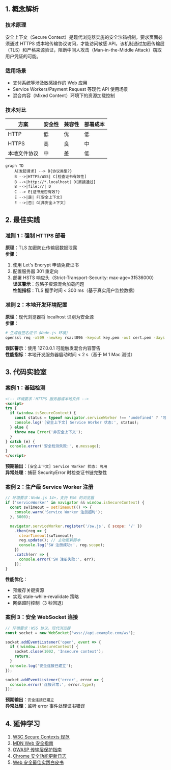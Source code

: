 ## 1. 概念解析

### 技术原理
安全上下文（Secure Context）是现代浏览器实施的安全沙箱机制，要求页面必须通过 HTTPS 或本地传输协议访问，才能访问敏感 API。该机制通过加密传输层（TLS）和严格来源验证，阻断中间人攻击（Man-in-the-Middle Attack）窃取用户凭证的可能。

### 适用场景
- 支付系统等涉及敏感操作的 Web 应用
- Service Workers/Payment Request 等现代 API 使用场景
- 混合内容（Mixed Content）环境下的资源加载控制

### 技术对比
| 方案        | 安全性 | 兼容性 | 部署成本 |
|-----------|-----|-----|-------|
| HTTP      | 低   | 优   | 低     |
| HTTPS     | 高   | 良   | 中     |
| 本地文件协议   | 中   | 差   | 低     |

```mermaid
graph TD
    A[发起请求] --> B{协议类型?}
    B -->|HTTPS/WSS| C[检查证书有效性]
    B -->|http://*.localhost| D[直接通过]
    B -->|file://| D
    C --> E{证书是否有效?}
    E -->|是| F[安全上下文]
    E -->|否| G[非安全上下文]
```

## 2. 最佳实践

### 准则 1：强制 HTTPS 部署
**原理**：TLS 加密防止传输层数据泄露  
**步骤**：
1. 使用 Let's Encrypt 申请免费证书
2. 配置服务器 301 重定向
3. 部署 HSTS 响应头（Strict-Transport-Security: max-age=31536000）  
**误区警示**：忽略子资源混合加载问题  
**性能指标**：TLS 握手时间 < 300 ms（基于真实用户监控数据）

### 准则 2：本地开发环境配置
**原理**：现代浏览器将 localhost 识别为安全源  
**步骤**：
```bash
# 生成自签名证书（Node.js 环境）
openssl req -x509 -newkey rsa:4096 -keyout key.pem -out cert.pem -days 365 -nodes
```
**误区警示**：使用 127.0.0.1 可能触发混合内容警告  
**性能指标**：本地开发服务器启动时间 < 2 s（基于 M 1 Mac 测试）

## 3. 代码实验室

### 案例 1：基础检测
```html
<!-- 环境要求：HTTPS 服务器或本地文件 -->
<script>
try {
  if (window.isSecureContext) {
    const status = typeof navigator.serviceWorker !== 'undefined' ? '可用' : '不可用';
    console.log('[安全上下文] Service Worker 状态:', status);
  } else {
    throw new Error('非安全上下文');
  }
} catch (e) {
  console.error('安全检测失败:', e.message);
}
</script>
```
**预期输出**：`[安全上下文] Service Worker 状态: 可用`  
**异常处理**：捕获 SecurityError 时检查证书链完整性

### 案例 2：生产级 Service Worker 注册
```javascript
// 环境要求：Node.js 14+，支持 ES6 的浏览器
if ('serviceWorker' in navigator && window.isSecureContext) {
  const swTimeout = setTimeout(() => {
    console.warn('Service Worker 注册超时');
  }, 5000);

  navigator.serviceWorker.register('/sw.js', { scope: '/' })
    .then(reg => {
      clearTimeout(swTimeout);
      reg.update(); // 主动更新脚本
      console.log('SW 注册成功:', reg.scope);
    })
    .catch(err => {
      console.error('SW 注册失败:', err);
    });
}
```
**性能优化**：
- 预缓存关键资源
- 实现 stale-while-revalidate 策略
- 网络超时控制（3 秒回退）

### 案例 3：安全 WebSocket 连接
```javascript
// 环境要求：WSS 协议，现代浏览器
const socket = new WebSocket('wss://api.example.com/ws');

socket.addEventListener('open', event => {
  if (!window.isSecureContext) {
    socket.close(1002, 'Insecure context');
    return;
  }
  console.log('安全连接已建立');
});

socket.addEventListener('error', error => {
  console.error('连接异常:', error.type);
});
```
**预期输出**：`安全连接已建立`  
**异常处理**：监听 error 事件处理证书错误

## 4. 延伸学习
1. [W3C Secure Contexts 规范](https://w3c.github.io/webappsec-secure-contexts/)
2. [MDN Web 安全指南](https://developer.mozilla.org/zh-CN/docs/Web/Security)
3. [OWASP 传输层保护指南](https://cheatsheetseries.owasp.org/cheatsheets/Transport_Layer_Protection_Cheat_Sheet.html)
4. [Chrome 安全功能更新日志](https://www.chromium.org/Home/chromium-security/)
5. [Web 安全最佳实践白皮书](https://google.github.io/WebFundamentals/security/)
